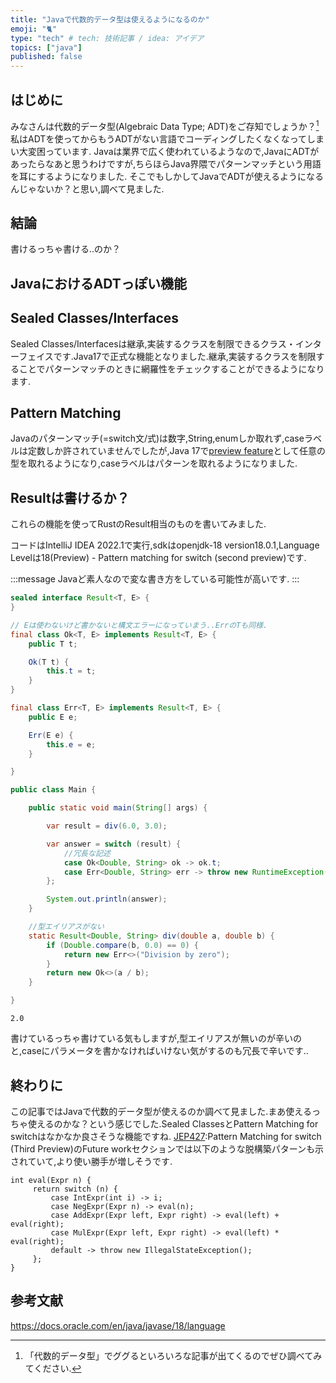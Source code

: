 ```yaml
---
title: "Javaで代数的データ型は使えるようになるのか"
emoji: "🐈"
type: "tech" # tech: 技術記事 / idea: アイデア
topics: ["java"]
published: false
---
```


## はじめに
みなさんは代数的データ型(Algebraic Data Type; ADT)をご存知でしょうか？[^1]私はADTを使ってからもうADTがない言語でコーディングしたくなくなってしまい大変困っています.
Javaは業界で広く使われているようなので,JavaにADTがあったらなあと思うわけですが,ちらほらJava界隈でパターンマッチという用語を耳にするようになりました.
そこでもしかしてJavaでADTが使えるようになるんじゃないか？と思い,調べて見ました.

## 結論
書けるっちゃ書ける..のか？

## JavaにおけるADTっぽい機能

## Sealed Classes/Interfaces
Sealed Classes/Interfacesは継承,実装するクラスを制限できるクラス・インターフェイスです.Java17で正式な機能となりました.継承,実装するクラスを制限することでパターンマッチのときに網羅性をチェックすることができるようになります.


## Pattern Matching
Javaのパターンマッチ(=switch文/式)は数字,String,enumしか取れず,caseラベルは定数しか許されていませんでしたが,Java 17で[preview feature](https://docs.oracle.com/en/java/javase/18/language/preview-language-and-vm-features.html)として任意の型を取れるようになり,caseラベルはパターンを取れるようになりました.


## Resultは書けるか？
これらの機能を使ってRustのResult相当のものを書いてみました.

コードはIntelliJ IDEA 2022.1で実行,sdkはopenjdk-18 version18.0.1,Language Levelは18(Preview) - Pattern matching for switch (second preview)です.

:::message
Javaど素人なので変な書き方をしている可能性が高いです.
:::

```java:Result.java
sealed interface Result<T, E> {
}

// Eは使わないけど書かないと構文エラーになっていまう..ErrのTも同様.
final class Ok<T, E> implements Result<T, E> {
    public T t;

    Ok(T t) {
        this.t = t;
    }
}

final class Err<T, E> implements Result<T, E> {
    public E e;

    Err(E e) {
        this.e = e;
    }

}
```

```java:Main.java
public class Main {

    public static void main(String[] args) {

        var result = div(6.0, 3.0);

        var answer = switch (result) {
            //冗長な記述
            case Ok<Double, String> ok -> ok.t;
            case Err<Double, String> err -> throw new RuntimeException(err.e);
        };

        System.out.println(answer);
    }

    //型エイリアスがない
    static Result<Double, String> div(double a, double b) {
        if (Double.compare(b, 0.0) == 0) {
            return new Err<>("Division by zero");
        }
        return new Ok<>(a / b);
    }

}
```

```bash:output
2.0
```

書けているっちゃ書けている気もしますが,型エイリアスが無いのが辛いのと,caseにパラメータを書かなければいけない気がするのも冗長で辛いです..

## 終わりに
この記事ではJavaで代数的データ型が使えるのか調べて見ました.まあ使えるっちゃ使えるのかな？という感じでした.Sealed ClassesとPattern Matching for switchはなかなか良さそうな機能ですね.
[JEP427](https://openjdk.java.net/jeps/427):Pattern Matching for switch (Third Preview)のFuture workセクションでは以下のような脱構築パターンも示されていて,より使い勝手が増しそうです.

```java:deconstruction patterns
int eval(Expr n) {
     return switch (n) {
         case IntExpr(int i) -> i;
         case NegExpr(Expr n) -> eval(n);
         case AddExpr(Expr left, Expr right) -> eval(left) + eval(right);
         case MulExpr(Expr left, Expr right) -> eval(left) * eval(right);
         default -> throw new IllegalStateException();
     };
}
```



## 参考文献
https://docs.oracle.com/en/java/javase/18/language


[^1]: 「代数的データ型」でググるといろいろな記事が出てくるのでぜひ調べてみてください.